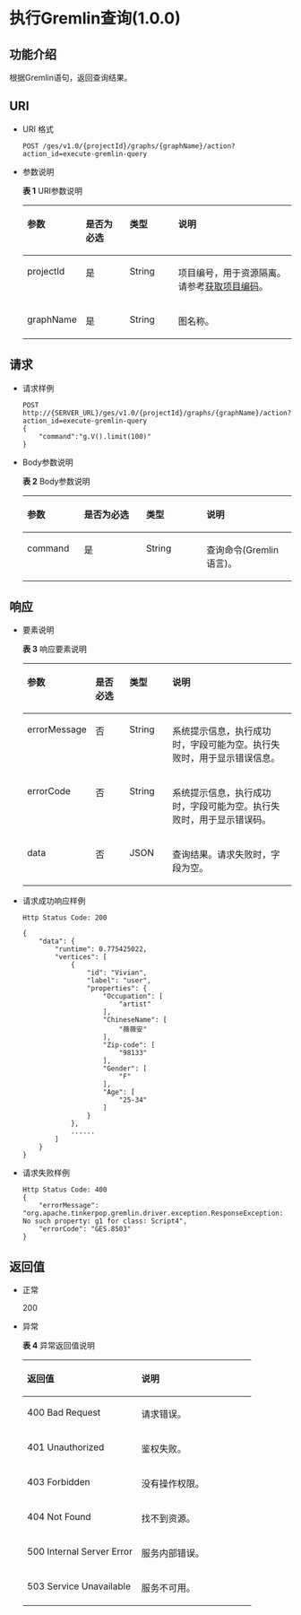 # 执行Gremlin查询\(1.0.0\)<a name="ges_03_0029"></a>

## 功能介绍<a name="section50978968191517"></a>

根据Gremlin语句，返回查询结果。

## URI<a name="section52466462191517"></a>

-   URI 格式

    ```
    POST /ges/v1.0/{projectId}/graphs/{graphName}/action?action_id=execute-gremlin-query
    ```

-   参数说明

    **表 1**  URI参数说明

    <a name="table47709151191539"></a>
    <table><thead align="left"><tr id="row39224537191539"><th class="cellrowborder" valign="top" width="16.71%" id="mcps1.2.5.1.1"><p id="p46922758191555"><a name="p46922758191555"></a><a name="p46922758191555"></a>参数</p>
    </th>
    <th class="cellrowborder" valign="top" width="17.34%" id="mcps1.2.5.1.2"><p id="p42647029191555"><a name="p42647029191555"></a><a name="p42647029191555"></a>是否为必选</p>
    </th>
    <th class="cellrowborder" valign="top" width="18.6%" id="mcps1.2.5.1.3"><p id="p31857313191555"><a name="p31857313191555"></a><a name="p31857313191555"></a>类型</p>
    </th>
    <th class="cellrowborder" valign="top" width="47.349999999999994%" id="mcps1.2.5.1.4"><p id="p30305521191555"><a name="p30305521191555"></a><a name="p30305521191555"></a>说明</p>
    </th>
    </tr>
    </thead>
    <tbody><tr id="row60191230191539"><td class="cellrowborder" valign="top" width="16.71%" headers="mcps1.2.5.1.1 "><p id="p58069150191555"><a name="p58069150191555"></a><a name="p58069150191555"></a>projectId</p>
    </td>
    <td class="cellrowborder" valign="top" width="17.34%" headers="mcps1.2.5.1.2 "><p id="p5980748191555"><a name="p5980748191555"></a><a name="p5980748191555"></a>是</p>
    </td>
    <td class="cellrowborder" valign="top" width="18.6%" headers="mcps1.2.5.1.3 "><p id="p14678590191555"><a name="p14678590191555"></a><a name="p14678590191555"></a>String</p>
    </td>
    <td class="cellrowborder" valign="top" width="47.349999999999994%" headers="mcps1.2.5.1.4 "><p id="p48115165191555"><a name="p48115165191555"></a><a name="p48115165191555"></a>项目编号，用于资源隔离。请参考<a href="获取项目编码-2.md">获取项目编码</a>。</p>
    </td>
    </tr>
    <tr id="row65057755191539"><td class="cellrowborder" valign="top" width="16.71%" headers="mcps1.2.5.1.1 "><p id="p45128597191555"><a name="p45128597191555"></a><a name="p45128597191555"></a>graphName</p>
    </td>
    <td class="cellrowborder" valign="top" width="17.34%" headers="mcps1.2.5.1.2 "><p id="p31537730191555"><a name="p31537730191555"></a><a name="p31537730191555"></a>是</p>
    </td>
    <td class="cellrowborder" valign="top" width="18.6%" headers="mcps1.2.5.1.3 "><p id="p4419319191555"><a name="p4419319191555"></a><a name="p4419319191555"></a>String</p>
    </td>
    <td class="cellrowborder" valign="top" width="47.349999999999994%" headers="mcps1.2.5.1.4 "><p id="p22420573191555"><a name="p22420573191555"></a><a name="p22420573191555"></a>图名称。</p>
    </td>
    </tr>
    </tbody>
    </table>


## 请求<a name="section41515012191517"></a>

-   请求样例

    ```
    POST http://{SERVER_URL}/ges/v1.0/{projectId}/graphs/{graphName}/action?action_id=execute-gremlin-query
    {       
        "command":"g.V().limit(100)" 
    }
    ```

-   Body参数说明

    **表 2**  Body参数说明

    <a name="table53027413191617"></a>
    <table><thead align="left"><tr id="row24504688191617"><th class="cellrowborder" valign="top" width="21.11%" id="mcps1.2.5.1.1"><p id="p53255191191648"><a name="p53255191191648"></a><a name="p53255191191648"></a>参数</p>
    </th>
    <th class="cellrowborder" valign="top" width="23.119999999999997%" id="mcps1.2.5.1.2"><p id="p18703221191648"><a name="p18703221191648"></a><a name="p18703221191648"></a>是否为必选</p>
    </th>
    <th class="cellrowborder" valign="top" width="22.48%" id="mcps1.2.5.1.3"><p id="p38565972191648"><a name="p38565972191648"></a><a name="p38565972191648"></a>类型</p>
    </th>
    <th class="cellrowborder" valign="top" width="33.29%" id="mcps1.2.5.1.4"><p id="p36836060191648"><a name="p36836060191648"></a><a name="p36836060191648"></a>说明</p>
    </th>
    </tr>
    </thead>
    <tbody><tr id="row37220753191617"><td class="cellrowborder" valign="top" width="21.11%" headers="mcps1.2.5.1.1 "><p id="p22372356191648"><a name="p22372356191648"></a><a name="p22372356191648"></a>command</p>
    </td>
    <td class="cellrowborder" valign="top" width="23.119999999999997%" headers="mcps1.2.5.1.2 "><p id="p221557191648"><a name="p221557191648"></a><a name="p221557191648"></a>是</p>
    </td>
    <td class="cellrowborder" valign="top" width="22.48%" headers="mcps1.2.5.1.3 "><p id="p17946158191648"><a name="p17946158191648"></a><a name="p17946158191648"></a>String</p>
    </td>
    <td class="cellrowborder" valign="top" width="33.29%" headers="mcps1.2.5.1.4 "><p id="p44352728191648"><a name="p44352728191648"></a><a name="p44352728191648"></a>查询命令(Gremlin语言)。</p>
    </td>
    </tr>
    </tbody>
    </table>


## 响应<a name="section54598423191517"></a>

-   要素说明

    **表 3**  响应要素说明

    <a name="table22641075191745"></a>
    <table><thead align="left"><tr id="row4372910191745"><th class="cellrowborder" valign="top" width="14.38%" id="mcps1.2.5.1.1"><p id="p2873064319181"><a name="p2873064319181"></a><a name="p2873064319181"></a>参数</p>
    </th>
    <th class="cellrowborder" valign="top" width="14.11%" id="mcps1.2.5.1.2"><p id="p4548073619181"><a name="p4548073619181"></a><a name="p4548073619181"></a>是否必选</p>
    </th>
    <th class="cellrowborder" valign="top" width="16.71%" id="mcps1.2.5.1.3"><p id="p6006098119181"><a name="p6006098119181"></a><a name="p6006098119181"></a>类型</p>
    </th>
    <th class="cellrowborder" valign="top" width="54.800000000000004%" id="mcps1.2.5.1.4"><p id="p3310130719181"><a name="p3310130719181"></a><a name="p3310130719181"></a>说明</p>
    </th>
    </tr>
    </thead>
    <tbody><tr id="row62523322191745"><td class="cellrowborder" valign="top" width="14.38%" headers="mcps1.2.5.1.1 "><p id="p1339512819181"><a name="p1339512819181"></a><a name="p1339512819181"></a>errorMessage</p>
    </td>
    <td class="cellrowborder" valign="top" width="14.11%" headers="mcps1.2.5.1.2 "><p id="p1126361619181"><a name="p1126361619181"></a><a name="p1126361619181"></a>否</p>
    </td>
    <td class="cellrowborder" valign="top" width="16.71%" headers="mcps1.2.5.1.3 "><p id="p3993768819181"><a name="p3993768819181"></a><a name="p3993768819181"></a>String</p>
    </td>
    <td class="cellrowborder" valign="top" width="54.800000000000004%" headers="mcps1.2.5.1.4 "><p id="p1372727219181"><a name="p1372727219181"></a><a name="p1372727219181"></a>系统提示信息，执行成功时，字段可能为空。执行失败时，用于显示错误信息。</p>
    </td>
    </tr>
    <tr id="row22384938191745"><td class="cellrowborder" valign="top" width="14.38%" headers="mcps1.2.5.1.1 "><p id="p796099719181"><a name="p796099719181"></a><a name="p796099719181"></a>errorCode</p>
    </td>
    <td class="cellrowborder" valign="top" width="14.11%" headers="mcps1.2.5.1.2 "><p id="p4086103419181"><a name="p4086103419181"></a><a name="p4086103419181"></a>否</p>
    </td>
    <td class="cellrowborder" valign="top" width="16.71%" headers="mcps1.2.5.1.3 "><p id="p2140944319181"><a name="p2140944319181"></a><a name="p2140944319181"></a>String</p>
    </td>
    <td class="cellrowborder" valign="top" width="54.800000000000004%" headers="mcps1.2.5.1.4 "><p id="p5644332119181"><a name="p5644332119181"></a><a name="p5644332119181"></a>系统提示信息，执行成功时，字段可能为空。执行失败时，用于显示错误码。</p>
    </td>
    </tr>
    <tr id="row34709046191745"><td class="cellrowborder" valign="top" width="14.38%" headers="mcps1.2.5.1.1 "><p id="p944746919181"><a name="p944746919181"></a><a name="p944746919181"></a>data</p>
    </td>
    <td class="cellrowborder" valign="top" width="14.11%" headers="mcps1.2.5.1.2 "><p id="p2704752919181"><a name="p2704752919181"></a><a name="p2704752919181"></a>否</p>
    </td>
    <td class="cellrowborder" valign="top" width="16.71%" headers="mcps1.2.5.1.3 "><p id="p4336623719181"><a name="p4336623719181"></a><a name="p4336623719181"></a>JSON</p>
    </td>
    <td class="cellrowborder" valign="top" width="54.800000000000004%" headers="mcps1.2.5.1.4 "><p id="p2300433819181"><a name="p2300433819181"></a><a name="p2300433819181"></a>查询结果。请求失败时，字段为空。</p>
    </td>
    </tr>
    </tbody>
    </table>


-   请求成功响应样例

    ```
    Http Status Code: 200
    
    {
        "data": {
            "runtime": 0.775425022,
            "vertices": [
                {
                    "id": "Vivian",
                    "label": "user",
                    "properties": {
                        "Occupation": [
                            "artist"
                        ],
                        "ChineseName": [
                            "薇薇安"
                        ],
                        "Zip-code": [
                            "98133"
                        ],
                        "Gender": [
                            "F"
                        ],
                        "Age": [
                            "25-34"
                        ]
                    }
                },
                ......
            ]
        }
    }
    ```

-   请求失败样例

    ```
    Http Status Code: 400
    {
        "errorMessage": "org.apache.tinkerpop.gremlin.driver.exception.ResponseException: No such property: g1 for class: Script4",
        "errorCode": "GES.8503"
    }
    ```


## 返回值<a name="section35138213191517"></a>

-   正常

    200

-   异常

    **表 4**  异常返回值说明

    <a name="table2984752518246"></a>
    <table><thead align="left"><tr id="row1211940418246"><th class="cellrowborder" valign="top" width="50%" id="mcps1.2.3.1.1"><p id="p3980654218254"><a name="p3980654218254"></a><a name="p3980654218254"></a>返回值</p>
    </th>
    <th class="cellrowborder" valign="top" width="50%" id="mcps1.2.3.1.2"><p id="p310447318254"><a name="p310447318254"></a><a name="p310447318254"></a>说明</p>
    </th>
    </tr>
    </thead>
    <tbody><tr id="row4240912018246"><td class="cellrowborder" valign="top" width="50%" headers="mcps1.2.3.1.1 "><p id="p3446280418254"><a name="p3446280418254"></a><a name="p3446280418254"></a>400 Bad Request</p>
    </td>
    <td class="cellrowborder" valign="top" width="50%" headers="mcps1.2.3.1.2 "><p id="p4002370018254"><a name="p4002370018254"></a><a name="p4002370018254"></a>请求错误。</p>
    </td>
    </tr>
    <tr id="row4888805618246"><td class="cellrowborder" valign="top" width="50%" headers="mcps1.2.3.1.1 "><p id="p5203043918254"><a name="p5203043918254"></a><a name="p5203043918254"></a>401 Unauthorized</p>
    </td>
    <td class="cellrowborder" valign="top" width="50%" headers="mcps1.2.3.1.2 "><p id="p5371601718254"><a name="p5371601718254"></a><a name="p5371601718254"></a>鉴权失败。</p>
    </td>
    </tr>
    <tr id="row3592872518246"><td class="cellrowborder" valign="top" width="50%" headers="mcps1.2.3.1.1 "><p id="p3450921718254"><a name="p3450921718254"></a><a name="p3450921718254"></a>403 Forbidden</p>
    </td>
    <td class="cellrowborder" valign="top" width="50%" headers="mcps1.2.3.1.2 "><p id="p4378321618254"><a name="p4378321618254"></a><a name="p4378321618254"></a>没有操作权限。</p>
    </td>
    </tr>
    <tr id="row4281759818246"><td class="cellrowborder" valign="top" width="50%" headers="mcps1.2.3.1.1 "><p id="p4125438418254"><a name="p4125438418254"></a><a name="p4125438418254"></a>404 Not Found</p>
    </td>
    <td class="cellrowborder" valign="top" width="50%" headers="mcps1.2.3.1.2 "><p id="p5327079718254"><a name="p5327079718254"></a><a name="p5327079718254"></a>找不到资源。</p>
    </td>
    </tr>
    <tr id="row994303918246"><td class="cellrowborder" valign="top" width="50%" headers="mcps1.2.3.1.1 "><p id="p4548781618254"><a name="p4548781618254"></a><a name="p4548781618254"></a>500 Internal Server Error</p>
    </td>
    <td class="cellrowborder" valign="top" width="50%" headers="mcps1.2.3.1.2 "><p id="p6063444518254"><a name="p6063444518254"></a><a name="p6063444518254"></a>服务内部错误。</p>
    </td>
    </tr>
    <tr id="row5822219018246"><td class="cellrowborder" valign="top" width="50%" headers="mcps1.2.3.1.1 "><p id="p4487805318254"><a name="p4487805318254"></a><a name="p4487805318254"></a>503 Service Unavailable</p>
    </td>
    <td class="cellrowborder" valign="top" width="50%" headers="mcps1.2.3.1.2 "><p id="p1124370918254"><a name="p1124370918254"></a><a name="p1124370918254"></a>服务不可用。</p>
    </td>
    </tr>
    </tbody>
    </table>


